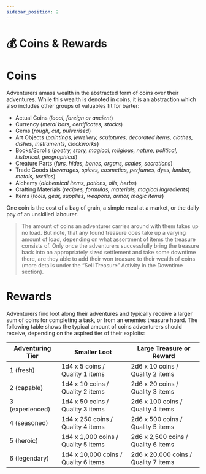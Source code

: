 ```yaml
---
sidebar_position: 2
---
```


# 💰 Coins & Rewards

# Coins

Adventurers amass wealth in the abstracted form of coins over their adventures. While this wealth is denoted in coins, it is an abstraction which also includes other groups of valuables fit for barter:

- Actual Coins (*local, foreign or ancient*)
- Currency (*metal bars, certificates, stocks*)
- Gems (*rough, cut, pulverised*)
- Art Objects (*paintings, jewellery, sculptures, decorated items, clothes, dishes, instruments, clockworks*)
- Books/Scrolls (*poetry, story, magical, religious, nature, political, historical, geographical*)
- Creature Parts (*furs, hides, bones, organs, scales, secretions*)
- Trade Goods (*beverages, spices, cosmetics, perfumes, dyes, lumber, metals, textiles*)
- Alchemy (*alchemical items, potions, oils, herbs*)
- Crafting Materials (*recipes, formulas, materials, magical ingredients*)
- Items (*tools, gear, supplies, weapons, armor, magic items*)

One coin is the cost of a bag of grain, a simple meal at a market, or the daily pay of an unskilled labourer.

> The amount of coins an adventurer carries around with them takes up no load. But note, that any found treasure does take up a varying amount of load, depending on what assortment of items the treasure consists of. Only once the adventurers successfully bring the treasure back into an appropriately sized settlement and take some downtime there, are they able to add their won treasure to their wealth of coins (more details under the “Sell Treasure” Activity in the Downtime section).
> 

# Rewards

Adventurers find loot along their adventures and typically receive a larger sum of coins for completing a task, or from an enemies treasure hoard. The following table shows the typical amount of coins adventurers should receive, depending on the aspired tier of their exploits:

| Adventuring Tier | Smaller Loot | Large Treasure or Reward |
| --- | --- | --- |
| 1 (fresh) | 1d4 x 5 coins / Quality 1 items | 2d6 x 10 coins / Quality 2 items |
| 2 (capable) | 1d4 x 10 coins / Quality 2 items | 2d6 x 20 coins / Quality 3 items |
| 3 (experienced) | 1d4 x 50 coins / Quality 3 items | 2d6 x 100 coins / Quality 4 items |
| 4 (seasoned) | 1d4 x 250 coins / Quality 4 items | 2d6 x 500 coins / Quality 5 items |
| 5 (heroic) | 1d4 x 1,000 coins / Quality 5 items | 2d6 x 2,500 coins / Quality 6 items |
| 6 (legendary)  | 1d4 x 10,000 coins / Quality 6 items | 2d6 x 20,000 coins / Quality 7 items |